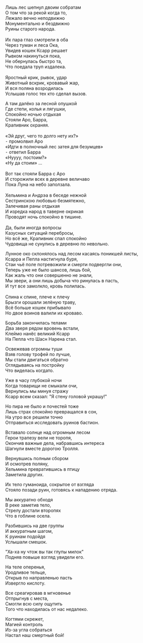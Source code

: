 Лишь лес шепнул двоим собратам  
О том что за рекой когда то,  
Лежало вечно неподвижно  
Монументально и бездвижно  
Руины старого народа.  
    
Их пара глаз смотрели в оба  
Через туман и леса Ока,  
Увидев кошек Ксарр решает  
Рывком накинуться пока,  
Не обернулась быстро та,  
Что поедала труп издалека.  
    
Яростный крик, рывок, удар  
Животный вскрик, кровавый жар,  
И вся поляна возродилась  
Услышав голос тех кто сделал вызов.  
  
  
А там далёко за лесной опушкой  
Где степи, колья и лягушки,  
Спокойно ночью отдыхая  
Стояли Аро, Барра,  
Крапивник охраняя.  
    
«Эй друг, чего то долго нету их?»  
⁃ промолвил Аро  
«Идти в полночный лес затея для безумцев»  
⁃ ответил Барра  
«Нуууу, постоим?»  
«Ну да стоим» …  
    
Вот так стояли Барра с Аро  
И сторожили всех в деревне величаво  
Пока Луна на небо заползала.  
    
Хельмина и Андрэа в беседе нежной  
Сестринскою любовью безмятежно,  
Залечивая раны отдыхая  
И изредка народ в таверне окрикая  
Проводят ночь спокойно в тишине.  
    
Да, были иногда вопросы  
Казусных ситуаций перебросы,  
Но всё же, Крапивник спал спокойно  
Чудовища не сунулись в деревню по невольно.  
  
  
Лунное око склонялось над лесом касаясь поникшей листы,  
Ксарра и Пепла настигнула буря,  
Стаи чьё поле потревожили и смерти подвергли они,  
Теперь уже не было шансов, лишь бой,  
Как жаль что они совершенно не знали,  
Мы звери, а они лишь добыча что ринулась в пасть,  
И тут все замолкло, кровь полилась.  
    
Спина к спине, плече к плечу  
Брызги орошали зелёную траву,  
Всё больше кошек прибывало  
Но двое воинов валили их кроваво.  
  
Борьба закончилась телами  
Два зверя рядом вровень встали,  
Клеймо нанёс великий Ксарр  
На Пепла что Шасн Нарена стал.  
  
Освежевав огромны туши  
Взяв голову трофей по лучше,  
Мы стали двигаться обратно  
Оглядываясь на постройку  
Что виделась когдато.  
  
Уже в часу глубокой ночи  
Когда товарищи не смыкали очи,  
Вернулись мы минуя стражу  
Ксарр всем сказал: "Я стену головой украшу!"  
  
Но пира не было и почестей тоже  
Лишь страх спокойно превращался в сон,  
На утро все решили точно  
Отправиться исследовать руинов бастион.  
  
Вставало солнце над огромным лесом  
Герои трапезу вели не торопя,  
Окончив важные дела, набравшись интереса  
Шагнули вместе дорогою Тролля.  
  
Вернувшись полным сбором  
И осмотрев поляну,  
Хельмина превратившись в птицу  
Заметила других.  
  
Их тело гуманоида, сокрытое от взгляда  
Стояло позади руин, готовясь к нападению отряда.  
  
Мы аккуратно обходя  
В реке заметив тело,  
Стрелу достали второпях  
Что в гоблине осела.  
  
Разбившись на две группы  
И аккуратным шагом,  
К руинам подойдя  
Услышали смешок.  
  
"Ха-ха ну чтож вы так глупы милок"  
Подняв повыше взгляд увидели его.  
  
На теле оперенья,  
Уродливое тельце,  
Открыв по направленью пасть  
Извергло кислоту.  
  
Все среагировав в мгновенье  
Отпрыгнув с места,  
Смогли всю силу ощутить  
Того что находилась от нас недалеко.  
  
Когтями скрежет,  
Магией контроль  
Из-за угла собраться  
Настал наш смертный бой!